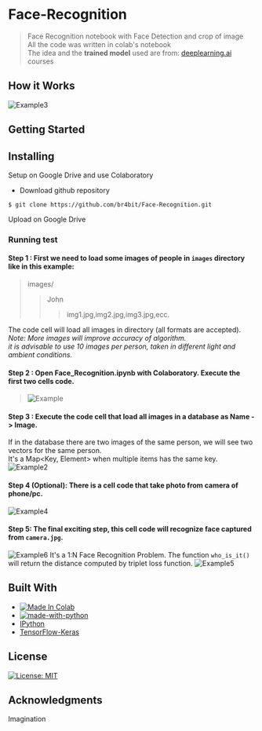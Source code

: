 # Face-Recognition
> Face Recognition notebook with Face Detection and crop of image <br>
> All the code was written in colab's notebook <br>
> The idea and the <b>trained model</b> used are from: [deeplearning.ai](https://www.deeplearning.ai/) courses
## How it Works
![Example3](https://i.gyazo.com/e1cd4312fc6f90a8309de812f7689fef.png)
## Getting Started
## Installing
Setup on Google Drive and use Colaboratory
* Download github repository
```
$ git clone https://github.com/br4bit/Face-Recognition.git
```
Upload on Google Drive <br>
### Running test
#### Step 1 : First we need to load some images of people in ``` images ``` directory like in this example:
> images/
>> John
>>> img1.jpg,img2.jpg,img3.jpg,ecc.

The code cell will load all images in directory (all formats are accepted).<br>
_Note: More images will improve accuracy of algorithm.<br>
it is advisable to use 10 images per person, taken in different light and ambient conditions._
#### Step 2 : Open Face_Recognition.ipynb with Colaboratory. Execute the first two cells code.
>![Example](http://g.recordit.co/KiuqIc0Hfa.gif)
#### Step 3 : Execute the code cell that load all images in a database as Name -> Image. 
If in the database there are two images of the same person, we will see two vectors for the same person. <br>
It's a Map<Key, Element> when multiple items has the same key.
![Example2](http://g.recordit.co/eac08bqaSG.gif)
#### Step 4 (Optional): There is a cell code that take photo from camera of phone/pc.
![Example4](https://i.gyazo.com/2c540ffb92d1cc204340a2d5f679a24d.png)
#### Step 5: The final exciting step, this cell code will recognize face captured from ``` camera.jpg ```.
![Example6](https://i.gyazo.com/d5c280680e99661a6f317d9d6804ee9a.png)
It's a 1:N Face Recognition Problem. The function ``` who_is_it() ``` will return the distance computed by triplet loss function.
![Example5](https://i.gyazo.com/8709bed21d3e820883989b824abce3e1.png)

## Built With
* [![Made In Colab](https://colab.research.google.com/assets/colab-badge.svg)](https://colab.research.google.com/)
* [![made-with-python](https://img.shields.io/badge/Made%20with-Python-1f425f.svg)](https://www.python.org/)
* [IPython](https://ipython.org/)
* [TensorFlow-Keras](https://www.tensorflow.org/)

## License

[![License: MIT](https://img.shields.io/badge/License-MIT-yellow.svg)](https://opensource.org/licenses/MIT)

## Acknowledgments
Imagination
